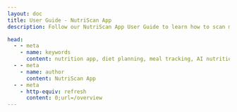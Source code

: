```yaml
---
layout: doc
title: User Guide - NutriScan App
description: Follow our NutriScan App User Guide to learn how to scan meals, view your meal timeline, set up a diet plan, subscribe, and chat with Monika. Get easy steps for a healthier life with NutriScan. 

head:
  - - meta
    - name: keywords
      content: nutrition app, diet planning, meal tracking, AI nutritionist, healthy eating, meal scanner
  - - meta
    - name: author
      content: NutriScan App
  - - meta
    - http-equiv: refresh
      content: 0;url=/overview
---
```


<ClientOnly>
  <Redirect to="/overview" />
</ClientOnly>
